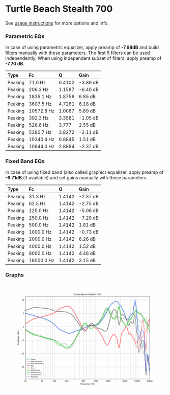 # Turtle Beach Stealth 700
See [usage instructions](https://github.com/jaakkopasanen/AutoEq#usage) for more options and info.

### Parametric EQs
In case of using parametric equalizer, apply preamp of **-7.68dB** and build filters manually
with these parameters. The first 5 filters can be used independently.
When using independent subset of filters, apply preamp of **-7.70 dB**.

| Type    | Fc         |      Q | Gain     |
|:--------|:-----------|:-------|:---------|
| Peaking | 71.0 Hz    | 0.4102 | -3.89 dB |
| Peaking | 206.3 Hz   | 1.1587 | -6.40 dB |
| Peaking | 1835.1 Hz  | 1.8756 | 6.85 dB  |
| Peaking | 3607.5 Hz  | 4.7261 | 6.18 dB  |
| Peaking | 10572.8 Hz | 1.0067 | 5.89 dB  |
| Peaking | 302.3 Hz   | 3.3581 | -1.05 dB |
| Peaking | 526.6 Hz   | 3.777  | 2.55 dB  |
| Peaking | 5380.7 Hz  | 3.8272 | -2.11 dB |
| Peaking | 10340.4 Hz | 0.8845 | 1.51 dB  |
| Peaking | 10944.0 Hz | 2.8884 | -2.37 dB |

### Fixed Band EQs
In case of using fixed band (also called graphic) equalizer, apply preamp of **-6.71dB**
(if available) and set gains manually with these parameters.

| Type    | Fc         |      Q | Gain     |
|:--------|:-----------|:-------|:---------|
| Peaking | 31.3 Hz    | 1.4142 | -2.37 dB |
| Peaking | 62.5 Hz    | 1.4142 | -2.75 dB |
| Peaking | 125.0 Hz   | 1.4142 | -5.06 dB |
| Peaking | 250.0 Hz   | 1.4142 | -7.29 dB |
| Peaking | 500.0 Hz   | 1.4142 | 1.81 dB  |
| Peaking | 1000.0 Hz  | 1.4142 | -0.73 dB |
| Peaking | 2000.0 Hz  | 1.4142 | 6.26 dB  |
| Peaking | 4000.0 Hz  | 1.4142 | 1.52 dB  |
| Peaking | 8000.0 Hz  | 1.4142 | 4.46 dB  |
| Peaking | 16000.0 Hz | 1.4142 | 3.15 dB  |

### Graphs
![](./Turtle%20Beach%20Stealth%20700.png)